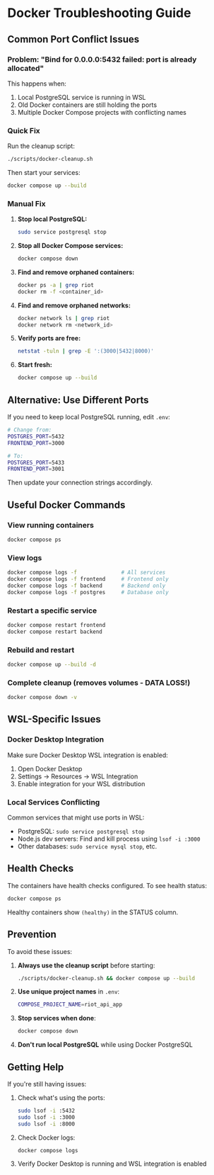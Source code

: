 # Docker Troubleshooting Guide

## Common Port Conflict Issues

### Problem: "Bind for 0.0.0.0:5432 failed: port is already allocated"

This happens when:

1. Local PostgreSQL service is running in WSL
2. Old Docker containers are still holding the ports
3. Multiple Docker Compose projects with conflicting names

### Quick Fix

Run the cleanup script:

```bash
./scripts/docker-cleanup.sh
```

Then start your services:

```bash
docker compose up --build
```

### Manual Fix

1. **Stop local PostgreSQL:**

   ```bash
   sudo service postgresql stop
   ```

2. **Stop all Docker Compose services:**

   ```bash
   docker compose down
   ```

3. **Find and remove orphaned containers:**

   ```bash
   docker ps -a | grep riot
   docker rm -f <container_id>
   ```

4. **Find and remove orphaned networks:**

   ```bash
   docker network ls | grep riot
   docker network rm <network_id>
   ```

5. **Verify ports are free:**

   ```bash
   netstat -tuln | grep -E ':(3000|5432|8000)'
   ```

6. **Start fresh:**
   ```bash
   docker compose up --build
   ```

## Alternative: Use Different Ports

If you need to keep local PostgreSQL running, edit `.env`:

```bash
# Change from:
POSTGRES_PORT=5432
FRONTEND_PORT=3000

# To:
POSTGRES_PORT=5433
FRONTEND_PORT=3001
```

Then update your connection strings accordingly.

## Useful Docker Commands

### View running containers

```bash
docker compose ps
```

### View logs

```bash
docker compose logs -f              # All services
docker compose logs -f frontend     # Frontend only
docker compose logs -f backend      # Backend only
docker compose logs -f postgres     # Database only
```

### Restart a specific service

```bash
docker compose restart frontend
docker compose restart backend
```

### Rebuild and restart

```bash
docker compose up --build -d
```

### Complete cleanup (removes volumes - DATA LOSS!)

```bash
docker compose down -v
```

## WSL-Specific Issues

### Docker Desktop Integration

Make sure Docker Desktop WSL integration is enabled:

1. Open Docker Desktop
2. Settings → Resources → WSL Integration
3. Enable integration for your WSL distribution

### Local Services Conflicting

Common services that might use ports in WSL:

- PostgreSQL: `sudo service postgresql stop`
- Node.js dev servers: Find and kill process using `lsof -i :3000`
- Other databases: `sudo service mysql stop`, etc.

## Health Checks

The containers have health checks configured. To see health status:

```bash
docker compose ps
```

Healthy containers show `(healthy)` in the STATUS column.

## Prevention

To avoid these issues:

1. **Always use the cleanup script** before starting:

   ```bash
   ./scripts/docker-cleanup.sh && docker compose up --build
   ```

2. **Use unique project names** in `.env`:

   ```bash
   COMPOSE_PROJECT_NAME=riot_api_app
   ```

3. **Stop services when done**:

   ```bash
   docker compose down
   ```

4. **Don't run local PostgreSQL** while using Docker PostgreSQL

## Getting Help

If you're still having issues:

1. Check what's using the ports:

   ```bash
   sudo lsof -i :5432
   sudo lsof -i :3000
   sudo lsof -i :8000
   ```

2. Check Docker logs:

   ```bash
   docker compose logs
   ```

3. Verify Docker Desktop is running and WSL integration is enabled
